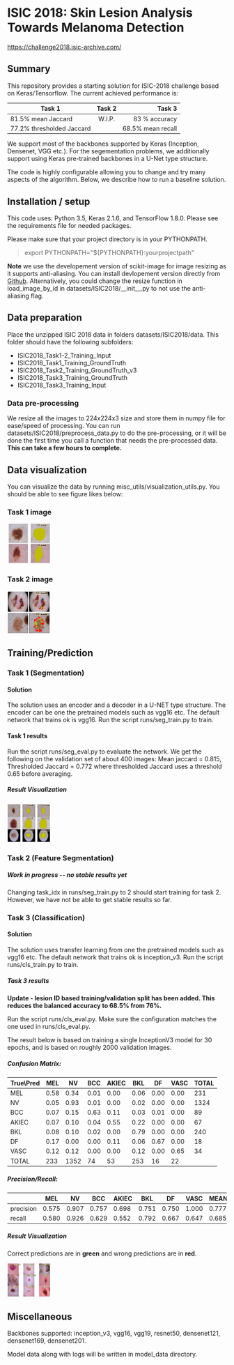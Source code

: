 # ISIC 2018: Skin Lesion Analysis Towards Melanoma Detection 

https://challenge2018.isic-archive.com/


## Summary

This repository provides a starting solution for ISIC-2018 challenge based on Keras/Tensorflow. The current achieved performance is:

| Task 1        | Task 2           | Task 3  |
| ------------- |:-------------:| -----:|
| 81.5% mean Jaccard      | W.I.P. | 83 % accuracy |
| 77.2% thresholded Jaccard      |       |  68.5% mean recall |

We support most of the backbones supported by Keras (Inception, Densenet, VGG etc.). For the segementation problems, we additionally support using Keras pre-trained backbones in a U-Net type structure. 

The code is highly configurable allowing you to change and try many aspects of the algorithm. Below, we describe how to run a baseline solution.

## Installation / setup

This code uses: Python 3.5, Keras 2.1.6, and TensorFlow 1.8.0. Please see the requirements file for needed packages.

Please make sure that your project directory is in your PYTHONPATH. 

> export PYTHONPATH="${PYTHONPATH}:yourprojectpath"


**Note** we use the developement version of scikit-image for image resizing as it supports anti-aliasing. You can install devlopement version directly from [Github](https://github.com/scikit-image/scikit-image). Alternatively, you could change the resize function in load_image_by_id in datasets/ISIC2018/\_\_init\_\_.py to not use the anti-aliasing flag.

## Data preparation

Place the unzipped ISIC 2018 data in folders datasets/ISIC2018/data. This folder should have the following subfolders:

* ISIC2018_Task1-2_Training_Input
* ISIC2018_Task1_Training_GroundTruth
* ISIC2018_Task2_Training_GroundTruth_v3
* ISIC2018_Task3_Training_GroundTruth
* ISIC2018_Task3_Training_Input

### Data pre-processing

We resize all the images to 224x224x3 size and store them in numpy file for ease/speed of processing. You can run datasets/ISIC2018/preprocess_data.py to do the pre-processing, or it will be done the first time you call a function that needs the pre-processed data. **This can take a few hours to complete.**

## Data visualization

You can visualize the data by running misc_utils/visualization_utils.py. You should be able to see figure likes below:

### Task 1 image

<img src="images/task1_input.png" alt="task1 input" style="width:100px;"/>

### Task 2 image

<img src="images/task2_input.png" alt="task2 input" style="width:100px;"/>

## Training/Prediction

### Task 1 (Segmentation)

#### Solution

The solution uses an encoder and a decoder in a U-NET type structure. The encoder can be one the pretrained models such as vgg16 etc. The default network that trains ok is vgg16.  Run the script runs/seg_train.py to train.

#### Task 1 results

Run the script runs/seg_eval.py to evaluate the network. We get the following on the validation set of about 400 images: Mean jaccard = 0.815, Thresholded Jaccard = 0.772 where thresholded Jaccard uses a threshold 0.65 before averaging.

##### Result Visualization

<img src="images/task1_results.png" alt="task3 results" style="width:100px;"/>

### Task 2 (Feature Segmentation)

##### Work in progress -- no stable results yet

Changing task_idx in runs/seg_train.py to 2 should start training for task 2. However, we have not be able to get stable results so far.

### Task 3 (Classification)

#### Solution

The solution uses transfer learning from one the pretrained models such as vgg16 etc.  The default network that trains ok is inception_v3.  Run the script runs/cls_train.py to train.

##### Task 3 results

**Update - lesion ID based training/validation split has been added. This reduces the balanced accuracy to 68.5% from  76%.**

Run the script runs/cls_eval.py. Make sure the configuration matches the one used in runs/cls_eval.py.

The result below is based on training a single InceptionV3 model for 30 epochs, and is based on roughly 2000 validation images.

##### Confusion Matrix:
| True\Pred|        MEL|         NV|        BCC|      AKIEC|        BKL|         DF|       VASC|      TOTAL|
|   -------|    -------|    -------|    -------|    -------|    -------|    -------|    -------|    -------|
|       MEL|       0.58|       0.34|       0.01|       0.00|       0.06|       0.00|       0.00|        231|
|        NV|       0.05|       0.93|       0.01|       0.00|       0.02|       0.00|       0.00|       1324|
|       BCC|       0.07|       0.15|       0.63|       0.11|       0.03|       0.01|       0.00|         89|
|     AKIEC|       0.07|       0.10|       0.04|       0.55|       0.22|       0.00|       0.00|         67|
|       BKL|       0.08|       0.10|       0.02|       0.00|       0.79|       0.00|       0.00|        240|
|        DF|       0.17|       0.00|       0.00|       0.11|       0.06|       0.67|       0.00|         18|
|      VASC|       0.12|       0.12|       0.00|       0.00|       0.12|       0.00|       0.65|         34|
|     TOTAL|        233|       1352|         74|         53|        253|         16|         22|           |

##### Precision/Recall:

|          |        MEL|         NV|        BCC|      AKIEC|        BKL|         DF|       VASC|       MEAN|
|   -------|    -------|    -------|    -------|    -------|    -------|    -------|    -------|    -------|
| precision|      0.575|      0.907|      0.757|      0.698|      0.751|      0.750|      1.000|      0.777|
|    recall|      0.580|      0.926|      0.629|      0.552|      0.792|      0.667|      0.647|      0.685|

##### Result Visualization

Correct predictions are in **green** and wrong predictions are in **red**.

<img src="images/task3_results.png" alt="task3 results" style="width:100px;"/>

## Miscellaneous

Backbones supported: inception_v3, vgg16, vgg19, resnet50, densenet121, densenet169, densenet201.

Model data along with logs will be written in model_data directory.



